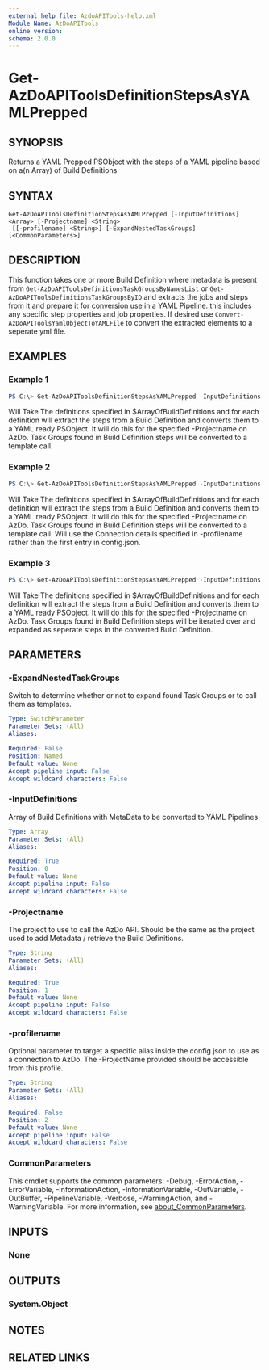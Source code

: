 ```yaml
---
external help file: AzdoAPITools-help.xml
Module Name: AzDoAPITools
online version:
schema: 2.0.0
---
```


# Get-AzDoAPIToolsDefinitionStepsAsYAMLPrepped

## SYNOPSIS
Returns a YAML Prepped PSObject with the steps of a YAML pipeline based on a(n Array) of Build Definitions

## SYNTAX

```
Get-AzDoAPIToolsDefinitionStepsAsYAMLPrepped [-InputDefinitions] <Array> [-Projectname] <String>
 [[-profilename] <String>] [-ExpandNestedTaskGroups] [<CommonParameters>]
```

## DESCRIPTION
This function takes one or more Build Definition where metadata is present from `Get-AzDoAPIToolsDefinitionsTaskGroupsByNamesList` or `Get-AzDoAPIToolsDefinitionsTaskGroupsByID` and extracts the jobs and steps from it and prepare it for conversion use in a YAML Pipeline. this includes any specific step properties and job properties. If desired use `Convert-AzDoAPIToolsYamlObjectToYAMLFile` to convert the extracted elements to a seperate yml file.

## EXAMPLES

### Example 1
```powershell
PS C:\> Get-AzDoAPIToolsDefinitionStepsAsYAMLPrepped -InputDefinitions $ArrayOfBuildDefinitions -Projectname 'YourAzDoProject'
```

Will Take The definitions specified in $ArrayOfBuildDefinitions and for each definition will extract the steps from a Build Definition and converts them to a YAML ready PSObject. It will do this for the specified -Projectname on AzDo. Task Groups found in Build Definition steps will be converted to a template call.

### Example 2
```powershell
PS C:\> Get-AzDoAPIToolsDefinitionStepsAsYAMLPrepped -InputDefinitions $ArrayOfBuildDefinitions -Projectname 'YourAzDoProject' -Profilename 'Alternative Alias in config.json'
```

Will Take The definitions specified in $ArrayOfBuildDefinitions and for each definition will extract the steps from a Build Definition and converts them to a YAML ready PSObject. It will do this for the specified -Projectname on AzDo. Task Groups found in Build Definition steps will be converted to a template call. Will use the Connection details specified in -profilename rather than the first entry in config.json.

### Example 3
```powershell
PS C:\> Get-AzDoAPIToolsDefinitionStepsAsYAMLPrepped -InputDefinitions $ArrayOfBuildDefinitions -Projectname 'YourAzDoProject' -ExpandNestedTaskGroups
```

Will Take The definitions specified in $ArrayOfBuildDefinitions and for each definition will extract the steps from a Build Definition and converts them to a YAML ready PSObject. It will do this for the specified -Projectname on AzDo. Task Groups found in Build Definition steps will be iterated over and expanded as seperate steps in the converted Build Definition.

## PARAMETERS

### -ExpandNestedTaskGroups
Switch to determine whether or not to expand found Task Groups or to call them as templates.

```yaml
Type: SwitchParameter
Parameter Sets: (All)
Aliases:

Required: False
Position: Named
Default value: None
Accept pipeline input: False
Accept wildcard characters: False
```

### -InputDefinitions
Array of Build Definitions with MetaData to be converted to YAML Pipelines

```yaml
Type: Array
Parameter Sets: (All)
Aliases:

Required: True
Position: 0
Default value: None
Accept pipeline input: False
Accept wildcard characters: False
```

### -Projectname
The project to use to call the AzDo API. Should be the same as the project used to add Metadata / retrieve the Build Definitions.

```yaml
Type: String
Parameter Sets: (All)
Aliases:

Required: True
Position: 1
Default value: None
Accept pipeline input: False
Accept wildcard characters: False
```

### -profilename
Optional parameter to target a specific alias inside the config.json to use as a connection to AzDo. The -ProjectName provided should be accessible from this profile.

```yaml
Type: String
Parameter Sets: (All)
Aliases:

Required: False
Position: 2
Default value: None
Accept pipeline input: False
Accept wildcard characters: False
```

### CommonParameters
This cmdlet supports the common parameters: -Debug, -ErrorAction, -ErrorVariable, -InformationAction, -InformationVariable, -OutVariable, -OutBuffer, -PipelineVariable, -Verbose, -WarningAction, and -WarningVariable. For more information, see [about_CommonParameters](http://go.microsoft.com/fwlink/?LinkID=113216).

## INPUTS

### None

## OUTPUTS

### System.Object
## NOTES

## RELATED LINKS
